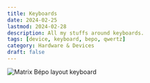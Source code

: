 ```yaml
---
title: Keyboards
date: 2024-02-25
lastmod: 2024-02-28
description: All my stuffs around keyboards.
tags: [device, keyboard, bepo, qwertz]
category: Hardware & Devices
draft: false
---
```


![Matrix Bépo layout keyboard](/files/matrix-kb.png)